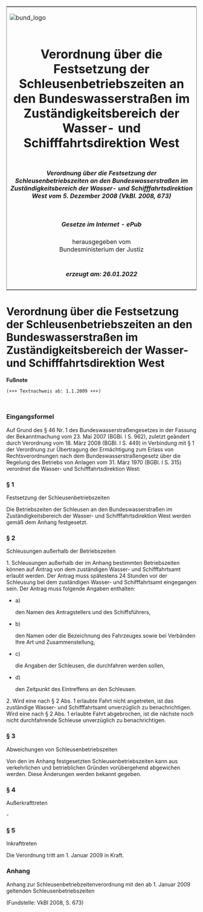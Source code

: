 <span id="DECKBLATT.html"></span>

<table border="0" frame="border" width="100%">

<tr valign="top">

<td align="left">

![bund\_logo](BfJ_2021_Web_de_de.gif)

</td>

<td align="right">

 

</td>

</tr>

<tr align="center" valign="middle">

<td colspan="2">

# Verordnung über die Festsetzung der Schleusenbetriebszeiten an den Bundeswasserstraßen im Zuständigkeitsbereich der Wasser- und Schifffahrtsdirektion West

</td>

</tr>

<tr align="center" valign="middle">

<td colspan="2">

##### Verordnung über die Festsetzung der Schleusenbetriebszeiten an den Bundeswasserstraßen im Zuständigkeitsbereich der Wasser- und Schifffahrtsdirektion West vom 5. Dezember 2008 (VkBl. 2008, 673)

</td>

</tr>

<tr align="center" valign="middle">

<td colspan="2">

  
  

##### Gesetze im Internet - ePub  
  
herausgegeben vom  
Bundesministerium der Justiz

</td>

</tr>

<tr align="center" valign="bottom">

<td colspan="2">

  
  

##### erzeugt am: 26.01.2022

</td>

</tr>

</table>

<span id="BJNR706730008.html"></span>

# Verordnung über die Festsetzung der Schleusenbetriebszeiten an den Bundeswasserstraßen im Zuständigkeitsbereich der Wasser- und Schifffahrtsdirektion West

<div>

  
**Fußnote**

<div class="jnhtml">

<div>

<div class="jurAbsatz">

  

``` 
(+++ Textnachweis ab: 1.1.2009 +++)

 
```

</div>

</div>

</div>

</div>

<span id="BJNR706730008BJNE000100000.html"></span>

### Eingangsformel  

<div>

<div class="jnhtml">

<div>

<div class="jurAbsatz">

Auf Grund des § 46 Nr. 1 des Bundeswasserstraßengesetzes in der Fassung
der Bekanntmachung vom 23. Mai 2007 (BGBl. I S. 962), zuletzt geändert
durch Verordnung vom 18. März 2008 (BGBl. I S. 449) in Verbindung mit §
1 der Verordnung zur Übertragung der Ermächtigung zum Erlass von
Rechtsverordnungen nach dem Bundeswasserstraßengesetz über die Regelung
des Betriebs von Anlagen vom 31. März 1970 (BGBl. I S. 315) verordnet
die Wasser- und Schifffahrtsdirektion West:

</div>

</div>

</div>

</div>

<span id="BJNR706730008BJNE000200000.html"></span>

### § 1  
Festsetzung der Schleusenbetriebszeiten

<div>

<div class="jnhtml">

<div>

<div class="jurAbsatz">

Die Betriebszeiten der Schleusen an den Bundeswasserstraßen im
Zuständigkeitsbereich der Wasser- und Schifffahrtsdirektion West werden
gemäß dem Anhang festgesetzt.

</div>

</div>

</div>

</div>

<span id="BJNR706730008BJNE000300000.html"></span>

### § 2  
Schleusungen außerhalb der Betriebszeiten

<div>

<div class="jnhtml">

<div>

<div class="jurAbsatz">

1\. Schleusungen außerhalb der im Anhang bestimmten Betriebszeiten
können auf Antrag von dem zuständigen Wasser- und Schifffahrtsamt
erlaubt werden. Der Antrag muss spätestens 24 Stunden vor der Schleusung
bei dem zuständigen Wasser- und Schifffahrtsamt eingegangen sein. Der
Antrag muss folgende Angaben enthalten:

  - a)
    
    <div>
    
    den Namen des Antragstellers und des Schiffsführers,
    
    </div>

  - b)
    
    <div>
    
    den Namen oder die Bezeichnung des Fahrzeuges sowie bei Verbänden
    Ihre Art und Zusammenstellung,
    
    </div>

  - c)
    
    <div>
    
    die Angaben der Schleusen, die durchfahren werden sollen,
    
    </div>

  - d)
    
    <div>
    
    den Zeitpunkt des Eintreffens an den Schleusen.
    
    </div>

</div>

<div class="jurAbsatz">

2\. Wird eine nach § 2 Abs. 1 erlaubte Fahrt nicht angetreten, ist das
zuständige Wasser- und Schifffahrtsamt unverzüglich zu benachrichtigen.
Wird eine nach § 2 Abs. 1 erlaubte Fahrt abgebrochen, ist die nächste
noch nicht durchfahrende Schleuse unverzüglich zu benachrichtigen.

</div>

</div>

</div>

</div>

<span id="BJNR706730008BJNE000400000.html"></span>

### § 3  
Abweichungen von Schleusenbetriebszeiten

<div>

<div class="jnhtml">

<div>

<div class="jurAbsatz">

Von den im Anhang festgesetzten Schleusenbetriebszeiten kann aus
verkehrlichen und betrieblichen Gründen vorübergehend abgewichen werden.
Diese Änderungen werden bekannt gegeben.

</div>

</div>

</div>

</div>

<span id="BJNR706730008BJNE000500000.html"></span>

### § 4  
Außerkrafttreten

<div>

<div class="jnhtml">

<div>

<div class="jurAbsatz">

\-

</div>

</div>

</div>

</div>

<span id="BJNR706730008BJNE000600000.html"></span>

### § 5  
Inkrafttreten

<div>

<div class="jnhtml">

<div>

<div class="jurAbsatz">

Die Verordnung tritt am 1. Januar 2009 in Kraft.

</div>

</div>

</div>

</div>

<span id="BJNR706730008BJNE000700000.html"></span>

### Anhang  
Anhang zur Schleusenbetriebzeitenverordnung mit den ab 1. Januar 2009 geltenden Schleusenbetriebszeiten

<div>

<div class="jnhtml">

<div>

<div class="jurAbsatz">

<div class="kommentar_Fundstelle">

(Fundstelle: VkBl 2008, S. 673)

</div>

</div>

</div>

</div>

</div>
